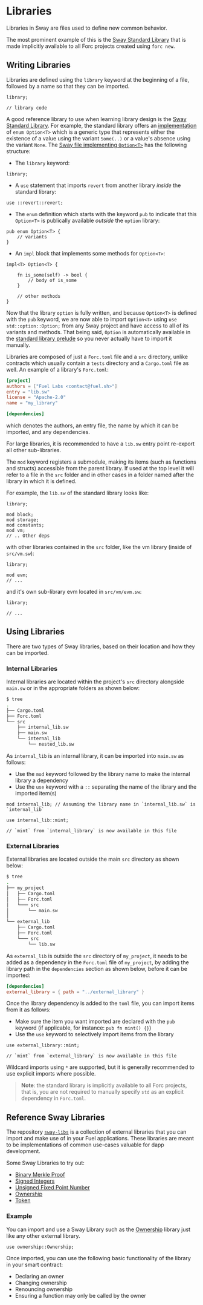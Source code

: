 # Libraries

<!-- This section should explain what a library is -->
<!-- library:example:start -->
Libraries in Sway are files used to define new common behavior.
<!-- library:example:end -->

The most prominent example of this is the [Sway Standard Library](../introduction/standard_library.md) that is made implicitly available to all Forc projects created using `forc new`.

## Writing Libraries

<!-- This section should explain how libraries are defined -->
<!-- def_lib:example:start -->
Libraries are defined using the `library` keyword at the beginning of a file, followed by a name so that they can be imported.
<!-- def_lib:example:end -->

```sway
library;

// library code
```

A good reference library to use when learning library design is the [Sway Standard Library](../introduction/standard_library.md). For example, the standard library offers an [implementation](https://github.com/FuelLabs/sway/blob/master/sway-lib-std/src/option.sw) of `enum Option<T>` which is a generic type that represents either the existence of a value using the variant `Some(..)` or a value's absence using the variant `None`. The [Sway file implementing `Option<T>`](https://github.com/FuelLabs/sway/blob/master/sway-lib-std/src/option.sw) has the following structure:

- The `library` keyword:

```sway
library;
```

- A `use` statement that imports `revert` from another library _inside_ the standard library:

```sway
use ::revert::revert;
```

- The `enum` definition which starts with the keyword `pub` to indicate that this `Option<T>` is publically available _outside_ the `option` library:

```sway
pub enum Option<T> {
    // variants
}
```

- An `impl` block that implements some methods for `Option<T>`:

```sway
impl<T> Option<T> {

    fn is_some(self) -> bool {
        // body of is_some
    }

    // other methods
}
```

Now that the library `option` is fully written, and because `Option<T>` is defined with the `pub` keyword, we are now able to import `Option<T>` using `use std::option::Option;` from any Sway project and have access to all of its variants and methods. That being said, `Option` is automatically available in the [standard library prelude](../introduction/standard_library.md#standard-library-prelude) so you never actually have to import it manually.

Libraries are composed of just a `Forc.toml` file and a `src` directory, unlike contracts which usually contain a `tests` directory and a `Cargo.toml` file as well. An example of a library's `Forc.toml`:

```toml
[project]
authors = ["Fuel Labs <contact@fuel.sh>"]
entry = "lib.sw"
license = "Apache-2.0"
name = "my_library"

[dependencies]
```

which denotes the authors, an entry file, the name by which it can be imported, and any dependencies.

For large libraries, it is recommended to have a `lib.sw` entry point re-export all other sub-libraries.

<!-- This section should explain the `mod` keyword -->
<!-- mod:example:start -->
The `mod` keyword registers a submodule, making its items (such as functions and structs) accessible from the parent library.
If used at the top level it will refer to a file in the `src` folder and in other cases in a folder named after the library in which it is defined.
<!-- mod:example:end -->

For example, the `lib.sw` of the standard library looks like:

```sway
library;

mod block;
mod storage;
mod constants;
mod vm;
// .. Other deps
```

with other libraries contained in the `src` folder, like the vm library (inside of `src/vm.sw`):

```sway
library;

mod evm;
// ...
```

and it's own sub-library evm located in `src/vm/evm.sw`:

```sway
library;

// ...
```

## Using Libraries

There are two types of Sway libraries, based on their location and how they can be imported.

### Internal Libraries

Internal libraries are located within the project's `src` directory alongside
`main.sw` or in the appropriate folders as shown below:

```bash
$ tree
.
├── Cargo.toml
├── Forc.toml
└── src
    ├── internal_lib.sw
    ├── main.sw
    └── internal_lib
        └── nested_lib.sw
```

As `internal_lib` is an internal library, it can be imported into `main.sw` as follows:

- Use the `mod` keyword followed by the library name to make the internal library a dependency
- Use the `use` keyword with a `::` separating the name of the library and the imported item(s)

```sway
mod internal_lib; // Assuming the library name in `internal_lib.sw` is `internal_lib`

use internal_lib::mint;

// `mint` from `internal_library` is now available in this file
```

### External Libraries

External libraries are located outside the main `src` directory as shown below:

```bash
$ tree
.
├── my_project
│   ├── Cargo.toml
│   ├── Forc.toml
│   └─── src
│       └── main.sw
│
└── external_lib
    ├── Cargo.toml
    ├── Forc.toml
    └─── src
        └── lib.sw
```

As `external_lib` is outside the `src` directory of `my_project`, it needs to be added as a dependency in the `Forc.toml` file of `my_project`, by adding the library path in the `dependencies` section as shown below, before it can be imported:

```toml
[dependencies]
external_library = { path = "../external_library" }
```

Once the library dependency is added to the `toml` file, you can import items from it as follows:

- Make sure the item you want imported are declared with the `pub` keyword (if applicable, for instance: `pub fn mint() {}`)
- Use the `use` keyword to selectively import items from the library

```sway
use external_library::mint;

// `mint` from `external_library` is now available in this file
```

Wildcard imports using `*` are supported, but it is generally recommended to use explicit imports where possible.

> **Note**: the standard library is implicitly available to all Forc projects, that is, you are not required to manually specify `std` as an explicit dependency in `Forc.toml`.

## Reference Sway Libraries

The repository [`sway-libs`](https://github.com/FuelLabs/sway-libs/) is a collection of external libraries that you can import and make use of in your Fuel applications. These libraries are meant to be implementations of common use-cases valuable for dapp development.

Some Sway Libraries to try out:

- [Binary Merkle Proof](https://github.com/FuelLabs/sway-libs/tree/master/libs/merkle_proof)
- [Signed Integers](https://github.com/FuelLabs/sway-libs/tree/master/libs/signed_integers)
- [Unsigned Fixed Point Number](https://github.com/FuelLabs/sway-libs/tree/master/libs/fixed_point)
- [Ownership](https://github.com/FuelLabs/sway-libs/tree/master/libs/ownership)
- [Token](https://github.com/FuelLabs/sway-libs/tree/master/libs/token)

### Example

You can import and use a Sway Library such as the [Ownership](https://github.com/FuelLabs/sway-libs/tree/master/libs/ownership) library just like any other external library.

```sway
use ownership::Ownership;
```

Once imported, you can use the following basic functionality of the library in your smart contract:

- Declaring an owner
- Changing ownership
- Renouncing ownership
- Ensuring a function may only be called by the owner
